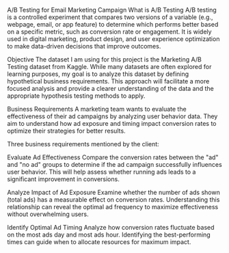 A/B Testing for Email Marketing Campaign
What is A/B Testing
A/B testing is a controlled experiment that compares two versions of a variable (e.g., webpage, email, or app feature) to determine which performs better based on a specific metric, such as conversion rate or engagement. It is widely used in digital marketing, product design, and user experience optimization to make data-driven decisions that improve outcomes.

Objective
The dataset I am using for this project is the Marketing A/B Testing dataset from Kaggle. While many datasets are often explored for learning purposes, my goal is to analyze this dataset by defining hypothetical business requirements. This approach will facilitate a more focused analysis and provide a clearer understanding of the data and the appropriate hypothesis testing methods to apply.

Business Requirements
A marketing team wants to evaluate the effectiveness of their ad campaigns by analyzing user behavior data. They aim to understand how ad exposure and timing impact conversion rates to optimize their strategies for better results.

Three business requirements mentioned by the client:

Evaluate Ad Effectiveness Compare the conversion rates between the "ad" and "no ad" groups to determine if the ad campaign successfully influences user behavior. This will help assess whether running ads leads to a significant improvement in conversions.

Analyze Impact of Ad Exposure Examine whether the number of ads shown (total ads) has a measurable effect on conversion rates. Understanding this relationship can reveal the optimal ad frequency to maximize effectiveness without overwhelming users.

Identify Optimal Ad Timing Analyze how conversion rates fluctuate based on the most ads day and most ads hour. Identifying the best-performing times can guide when to allocate resources for maximum impact.
